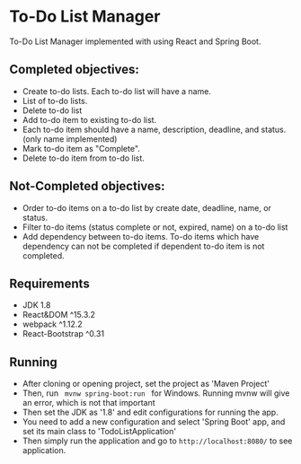 # To-Do List Manager
To-Do List Manager implemented with using React and Spring Boot.
 
## Completed objectives:
- Create to-do lists. Each to-do list will have a name.
- List of to-do lists.
- Delete to-do list
- Add to-do item to existing to-do list.
- Each to-do item should have a name, description, deadline, and status. (only name implemented)
- Mark to-do item as "Complete".
- Delete to-do item from to-do list.

## Not-Completed objectives:
- Order to-do items on a to-do list by create date, deadline, name, or status.
- Filter to-do items (status complete or not, expired, name) on a to-do list
- Add dependency between to-do items. To-do items which have dependency can not be completed if dependent to-do item is not completed.

## Requirements
- JDK 1.8
- React&DOM ^15.3.2
- webpack ^1.12.2
- React-Bootstrap ^0.31

## Running
- After cloning or opening project, set the project as 'Maven Project'
- Then, run <code> mvnw spring-boot:run </code> for Windows. Running mvnw will give an error, which is not that important
- Then set the JDK as '1.8' and  edit configurations for running the app.
- You need to add a new configuration and select 'Spring Boot' app, and set its main class to 'TodoListApplication'
- Then simply run the application and go to <code>http://localhost:8080/</code> to see application.
